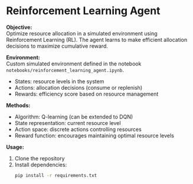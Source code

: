 # Reinforcement Learning Agent

**Objective:**  
Optimize resource allocation in a simulated environment using Reinforcement Learning (RL). The agent learns to make efficient allocation decisions to maximize cumulative reward.

**Environment:**  
Custom simulated environment defined in the notebook `notebooks/reinforcement_learning_agent.ipynb`.  
- States: resource levels in the system  
- Actions: allocation decisions (consume or replenish)  
- Rewards: efficiency score based on resource management  

**Methods:**  
- Algorithm: Q-learning (can be extended to DQN)  
- State representation: current resource level  
- Action space: discrete actions controlling resources  
- Reward function: encourages maintaining optimal resource levels  

**Usage:**  
1. Clone the repository  
2. Install dependencies:  
   ```bash
   pip install -r requirements.txt
